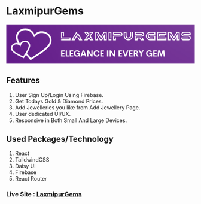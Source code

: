# LaxmipurGems

![LaxmipurGems](public\logo.png "LaxmipurGems")

## Features
1. User Sign Up/Login Using Firebase.
2. Get Todays Gold & Diamond Prices.
3. Add Jewelleries you like from Add Jewellery Page.
4. User dedicated UI/UX.
5. Responsive in Both Small And Large Devices.

## Used Packages/Technology
1. React
2. TaildwindCSS
3. Daisy UI
4. Firebase
5. React Router

### Live Site : [LaxmipurGems](https://laxmipurgems.netlify.app)
